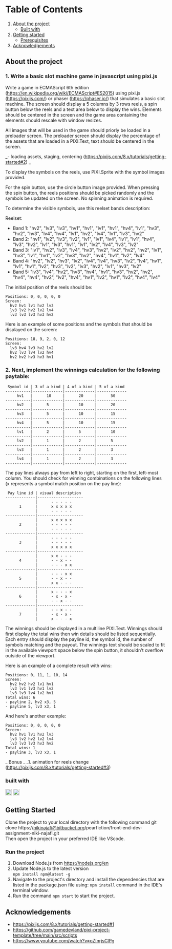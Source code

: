 # Table of Contents

1. [About the project](#about-the-project)
   - [Built with](#built-with)
2. [Getting started](#getting-started)
   - [Prerequisites](#prerequisites)
3. [Acknowledgements](#acknowledgements)

## About the project

### 1. Write a basic slot machine game in javascript using pixi.js

Write a game in ECMAScript 6th edition (https://en.wikipedia.org/wiki/ECMAScript#ES2015) using pixi.js (https://pixijs.com/) or phaser (https://phaser.io/) that simulates a basic slot machine. The screen should display a 5 columns by 3 rows reels, a spin button below the reels and a text area below to display the wins. Elements should be centered in the screen and the game area containing the elements should rescale with window resizes.

All images that will be used in the game should priorly be loaded in a preloader screen. The preloader screen should display the percentage of the assets that are loaded in a PIXI.Text, text should be centered in the screen.

_- loading assets, staging, centering (https://pixijs.com/8.x/tutorials/getting-started#2) _

To display the symbols on the reels, use PIXI.Sprite with the symbol images provided.

For the spin button, use the circle button image provided. When pressing the spin button, the reels positions should be picked randomly and the symbols be updated on the screen. No spinning animation is required.

To determine the visible symbols, use this reelset bands description:

Reelset:

- Band 1: "hv2", "lv3", "lv3", "hv1", "hv1", "lv1", "hv1", "hv4", "lv1", "hv3", "hv2", "hv3", "lv4", "hv4", "lv1", "hv2", "lv4", "lv1", "lv3", "hv2"
- Band 2: "hv1", "lv2", "lv3", "lv2", "lv1", "lv1", "lv4", "lv1", "lv1", "hv4", "lv3", "hv2", "lv1", "lv3", "hv1", "lv1", "lv2", "lv4", "lv3", "lv2"
- Band 3: "lv1", "hv2", "lv3", "lv4", "hv3", "hv2", "lv2", "hv2", "hv2", "lv1", "hv3", "lv1", "hv1", "lv2", "hv3", "hv2", "hv4", "hv1", "lv2", "lv4"
- Band 4: "hv2", "lv2", "hv3", "lv2", "lv4", "lv4", "hv3", "lv2", "lv4", "hv1", "lv1", "hv1", "lv2", "hv3", "lv2", "lv3", "hv2", "lv1", "hv3", "lv2"
- Band 5: "lv3", "lv4", "hv2", "hv3", "hv4", "hv1", "hv3", "hv2", "hv2", "hv4", "hv4", "hv2", "lv2", "hv4", "hv1", "lv2", "hv1", "lv2", "hv4", "lv4"

The initial position of the reels should be:

    Positions: 0, 0, 0, 0, 0
    Screen:
      hv2 hv1 lv1 hv2 lv3
      lv3 lv2 hv2 lv2 lv4
      lv3 lv3 lv3 hv3 hv2

Here is an example of some positions and the symbols that should be displayed on the screen:

    Positions: 18, 9, 2, 0, 12
    Screen:
      lv3 hv4 lv3 hv2 lv2
      hv2 lv3 lv4 lv2 hv4
      hv2 hv2 hv3 hv3 hv1

### 2. Next, implement the winnings calculation for the following paytable:

     Symbol id | 3 of a kind | 4 of a kind | 5 of a kind
    -----------|-------------|-------------|-------------
         hv1   |      10     |      20     |      50
    -----------|-------------|-------------|-------------
         hv2   |      5      |      10     |      20
    -----------|-------------|-------------|-------------
         hv3   |      5      |      10     |      15
    -----------|-------------|-------------|-------------
         hv4   |      5      |      10     |      15
    -----------|-------------|-------------|-------------
         lv1   |      2      |      5      |      10
    -----------|-------------|-------------|-------------
         lv2   |      1      |      2      |      5
    -----------|-------------|-------------|-------------
         lv3   |      1      |      2      |      3
    -----------|-------------|-------------|-------------
         lv4   |      1      |      2      |      3
    -----------|-------------|-------------|-------------

The pay lines always pay from left to right, starting on the first, left-most column. You should check for winning combinations on the following lines (x represents a symbol match position on the pay line):

     Pay line id | visual description
    -------------|--------------------
                 |      - - - - -
          1      |      x x x x x
                 |      - - - - -
    -------------|--------------------
                 |      x x x x x
          2      |      - - - - -
                 |      - - - - -
    -------------|--------------------
                 |      - - - - -
          3      |      - - - - -
                 |      x x x x x
    -------------|--------------------
                 |      x x - - -
          4      |      - - x - -
                 |      - - - x x
    -------------|--------------------
                 |      - - - x x
          5      |      - - x - -
                 |      x x - - -
    -------------|--------------------
                 |      x - - - x
          6      |      - x - x -
                 |      - - x - -
    -------------|--------------------
                 |      - - x - -
          7      |      - x - x -
                 |      x - - - x

The winnings should be displayed in a multiline PIXI.Text. Winnings should first display the total wins then win details should be listed sequentially. Each entry should display the payline id, the symbol id, the number of symbols matching and the payout. The winnings text should be scaled to fit in the available viewport space below the spin button, it shouldn't overflow outside of the viewport.

Here is an example of a complete result with wins:

    Positions: 0, 11, 1, 10, 14
    Screen:
      hv2 hv2 hv2 lv1 hv1
      lv3 lv1 lv3 hv1 lv2
      lv3 lv3 lv4 lv2 hv1
    Total wins: 6
    - payline 2, hv2 x3, 5
    - payline 5, lv3 x3, 1

And here's another example:

    Positions: 0, 0, 0, 0, 0
    Screen:
      hv2 hv1 lv1 hv2 lv3
      lv3 lv2 hv2 lv2 lv4
      lv3 lv3 lv3 hv3 hv2
    Total wins: 1
    - payline 3, lv3 x3, 1

_ Bonus _
\_1. animation for reels change (https://pixijs.com/8.x/tutorials/getting-started#3)

### built with

<img src="https://upload.wikimedia.org/wikipedia/commons/6/6a/JavaScript-logo.png" alt="JavaScript Logo" width="20" height="20"/> <img src="https://files.pixijs.download/branding/pixijs-logo-full-light.png" alt="PixiJS Logo" width="20" height="20"/>

## Getting Started

Clone the project to your local directory with the following command
git clone https://nikinajafi@bitbucket.org/pearfiction/front-end-dev-assignment-niki-najafi.git <br>Then open the project in your preferred IDE like VScode.

### Run the project

1. Download Node.js from https://nodejs.org/en
2. Update Node.js to the latest version <br>
   `npm install npm@latest -g`
3. Navigate to the project's directory and install the dependencies that are listed in the package.json file using:
   `npm install` command in the IDE's terminal window.
4. Run the command `npm start` to start the project.

## Acknowledgements

- https://pixijs.com/8.x/tutorials/getting-started#1
- https://github.com/gamedevland/pixi-project-template/tree/main/src/scripts
- https://www.youtube.com/watch?v=oZInrjsClPg
